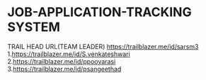 # JOB-APPLICATION-TRACKING SYSTEM
TRAIL HEAD URL(TEAM LEADER) https://trailblazer.me/id/sarsm3
1.https://trailblazer.me/id/S.venkateshwari
2.https://trailblazer.me/id/ppoovarasi
3.https://trailblazer.me/id/psangeethad
